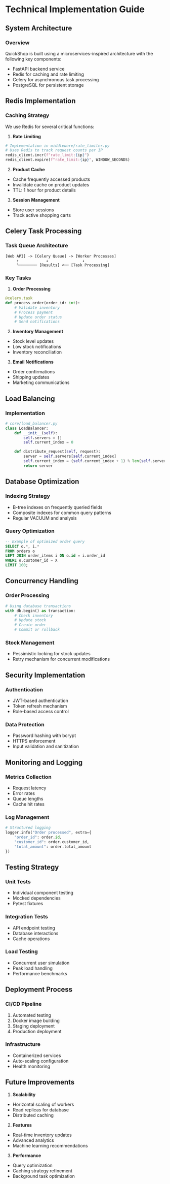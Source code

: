 # Technical Implementation Guide

## System Architecture

### Overview
QuickShop is built using a microservices-inspired architecture with the following key components:
- FastAPI backend service
- Redis for caching and rate limiting
- Celery for asynchronous task processing
- PostgreSQL for persistent storage

## Redis Implementation

### Caching Strategy
We use Redis for several critical functions:

1. **Rate Limiting**
```python
# Implementation in middleware/rate_limiter.py
# Uses Redis to track request counts per IP
redis_client.incr(f"rate_limit:{ip}")
redis_client.expire(f"rate_limit:{ip}", WINDOW_SECONDS)
```

2. **Product Cache**
- Cache frequently accessed products
- Invalidate cache on product updates
- TTL: 1 hour for product details

3. **Session Management**
- Store user sessions
- Track active shopping carts

## Celery Task Processing

### Task Queue Architecture
```
[Web API] -> [Celery Queue] -> [Worker Processes]
     ↑            ↓               ↓
     └──────── [Results] <── [Task Processing]
```

### Key Tasks
1. **Order Processing**
```python
@celery.task
def process_order(order_id: int):
    # Validate inventory
    # Process payment
    # Update order status
    # Send notifications
```

2. **Inventory Management**
- Stock level updates
- Low stock notifications
- Inventory reconciliation

3. **Email Notifications**
- Order confirmations
- Shipping updates
- Marketing communications

## Load Balancing

### Implementation
```python
# core/load_balancer.py
class LoadBalancer:
    def __init__(self):
        self.servers = []
        self.current_index = 0

    def distribute_request(self, request):
        server = self.servers[self.current_index]
        self.current_index = (self.current_index + 1) % len(self.servers)
        return server
```

## Database Optimization

### Indexing Strategy
- B-tree indexes on frequently queried fields
- Composite indexes for common query patterns
- Regular VACUUM and analysis

### Query Optimization
```sql
-- Example of optimized order query
SELECT o.*, i.*
FROM orders o
LEFT JOIN order_items i ON o.id = i.order_id
WHERE o.customer_id = X
LIMIT 100;
```

## Concurrency Handling

### Order Processing
```python
# Using database transactions
with db.begin() as transaction:
    # Check inventory
    # Update stock
    # Create order
    # Commit or rollback
```

### Stock Management
- Pessimistic locking for stock updates
- Retry mechanism for concurrent modifications

## Security Implementation

### Authentication
- JWT-based authentication
- Token refresh mechanism
- Role-based access control

### Data Protection
- Password hashing with bcrypt
- HTTPS enforcement
- Input validation and sanitization

## Monitoring and Logging

### Metrics Collection
- Request latency
- Error rates
- Queue lengths
- Cache hit rates

### Log Management
```python
# Structured logging
logger.info("Order processed", extra={
    "order_id": order.id,
    "customer_id": order.customer_id,
    "total_amount": order.total_amount
})
```

## Testing Strategy

### Unit Tests
- Individual component testing
- Mocked dependencies
- Pytest fixtures

### Integration Tests
- API endpoint testing
- Database interactions
- Cache operations

### Load Testing
- Concurrent user simulation
- Peak load handling
- Performance benchmarks

## Deployment Process

### CI/CD Pipeline
1. Automated testing
2. Docker image building
3. Staging deployment
4. Production deployment

### Infrastructure
- Containerized services
- Auto-scaling configuration
- Health monitoring

## Future Improvements

1. **Scalability**
- Horizontal scaling of workers
- Read replicas for database
- Distributed caching

2. **Features**
- Real-time inventory updates
- Advanced analytics
- Machine learning recommendations

3. **Performance**
- Query optimization
- Caching strategy refinement
- Background task optimization